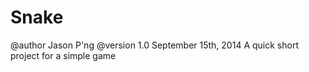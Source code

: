 Snake
=====
@author Jason P'ng
@version 1.0 September 15th, 2014
A quick short project for a simple game
